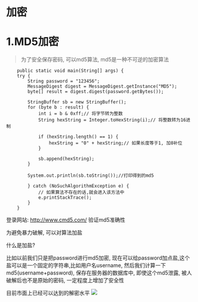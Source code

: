# 加密

# 1.MD5加密

> 为了安全保存密码, 可以md5算法, md5是一种不可逆的加密算法

		public static void main(String[] args) {
		try {
			String password = "123456";
			MessageDigest digest = MessageDigest.getInstance("MD5");
			byte[] result = digest.digest(password.getBytes());

			StringBuffer sb = new StringBuffer();
			for (byte b : result) {
				int i = b & 0xff;// 将字节转为整数
				String hexString = Integer.toHexString(i);// 将整数转为16进制

				if (hexString.length() == 1) {
					hexString = "0" + hexString;// 如果长度等于1, 加0补位
				}

				sb.append(hexString);
			}

			System.out.println(sb.toString());//打印得到的md5

			} catch (NoSuchAlgorithmException e) {
				// 如果算法不存在的话,就会进入该方法中
				e.printStackTrace();
			}
		}

登录网站: http://www.cmd5.com/ 验证md5准确性

为避免暴力破解, 可以对算法加盐

什么是加盐? 

比如以前我们只是把password进行md5加密, 现在可以给password加点盐,这个盐可以是一个固定的字符串,比如用户名username, 然后我们计算一下md5(username+password), 保存在服务器的数据库中, 即使这个md5泄露, 被人破解后也不是原始的密码, 一定程度上增加了安全性

目前市面上已经可以达到的解密水平
![](http://olg7c0d2n.bkt.clouddn.com/17-4-16/50834804-file_1492331802703_cf3.png)